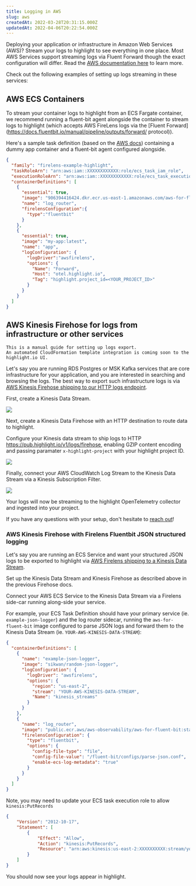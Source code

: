 ```yaml
---
title: Logging in AWS
slug: aws
createdAt: 2022-03-28T20:31:15.000Z
updatedAt: 2022-04-06T20:22:54.000Z
---
```


Deploying your application or infrastructure in Amazon Web Services (AWS)? Stream your logs to highlight to see everything in one place.
Most AWS Services support streaming logs via Fluent Forward though the exact configuration will differ.
Read the [AWS documentation here](https://docs.aws.amazon.com/AmazonECS/latest/developerguide/using_firelens.html) to learn more.

Check out the following examples of setting up logs streaming in these services:

## AWS ECS Containers

To stream your container logs to highlight from an ECS Fargate container, we recommend running a fluent-bit agent alongside the container
to stream logs to highlight (which accepts AWS FireLens logs via the [Fluent Forward](https://docs.fluentbit.io/manual/pipeline/outputs/forward/ protocol)).

Here's a sample task definition (based on the [AWS docs](https://github.com/aws-samples/amazon-ecs-firelens-examples/tree/mainline/examples/fluent-bit/ecs-log-collection)) containing a dummy app container and a fluent-bit agent configured alongside.

```json
{
  "family": "firelens-example-highlight",
  "taskRoleArn": "arn:aws:iam::XXXXXXXXXXXX:role/ecs_task_iam_role",
  "executionRoleArn": "arn:aws:iam::XXXXXXXXXXXX:role/ecs_task_execution_role",
  "containerDefinitions": [
    {
      "essential": true,
      "image": "906394416424.dkr.ecr.us-east-1.amazonaws.com/aws-for-fluent-bit:stable",
      "name": "log_router",
      "firelensConfiguration":{
        "type":"fluentbit"
      }
    },
    {
      "essential": true,
      "image": "my-app:latest",
      "name": "app",
      "logConfiguration": {
        "logDriver":"awsfirelens",
        "options": {
          "Name": "Forward",
          "Host": "otel.highlight.io",
          "Tag": "highlight.project_id=<YOUR_PROJECT_ID>"
        }
      }
    }
  ]
}

```

## AWS Kinesis Firehose for logs from infrastructure or other services

```hint
This is a manual guide for setting up logs export.
An automated CloudFormation template integration is coming soon to the highlight.io UI.
```

Let's say you are running RDS Postgres or MSK Kafka services that are core infrastructure for your application, and you are interested in searching and browsing the logs. The best way to export such infrastructure logs is via [AWS Kinesis Firehose shipping to our HTTP logs endpoint](https://aws.amazon.com/blogs/big-data/stream-data-to-an-http-endpoint-with-amazon-kinesis-data-firehose/).

First, create a Kinesis Data Stream.

![](/images/aws/kinesis/step1.png)

Next, create a Kinesis Data Firehose with an HTTP destination to route data to highlight.

Configure your Kinesis data stream to ship logs to HTTP https://pub.highlight.io/v1/logs/firehose, enabling GZIP content encoding and passing paramater `x-highlight-project` with your highlight project ID.


![](/images/aws/kinesis/step2.png)

Finally, connect your AWS CloudWatch Log Stream to the Kinesis Data Stream via a Kinesis Subscription Filter.

![](/images/aws/kinesis/logs/step3.png)

Your logs will now be streaming to the highlight OpenTelemetry collector and ingested into your project.

If you have any questions with your setup, don't hesitate to [reach out](https://community.highlight.io)!

### AWS Kinesis Firehose with Firelens Fluentbit JSON structured logging

Let's say you are running an ECS Service and want your structured JSON logs to be exported to highlight via [AWS Firelens shipping to a Kinesis Data Stream](https://docs.aws.amazon.com/app2container/latest/UserGuide/a2c-integrations-firelens.html).

Set up the Kinesis Data Stream and Kinesis Firehose as described above in the previous Firehose docs.

Connect your AWS ECS Service to the Kinesis Data Stream via a Firelens side-car running along-side your service.

For example, your ECS Task Definition should have your primary service (ie. `example-json-logger`) and the log router sidecar, running the `aws-for-fluent-bit` image configured to parse JSON logs and forward them to the Kinesis Data Stream (ie. `YOUR-AWS-KINESIS-DATA-STREAM`):
```json
{
  "containerDefinitions": [
    {
      "name": "example-json-logger",
      "image": "sikwan/random-json-logger",
      "logConfiguration": {
        "logDriver": "awsfirelens",
        "options": {
          "region": "us-east-2",
          "stream": "YOUR-AWS-KINESIS-DATA-STREAM",
          "Name": "kinesis_streams"
        }
      }
    },
    {
      "name": "log_router",
      "image": "public.ecr.aws/aws-observability/aws-for-fluent-bit:stable",
      "firelensConfiguration": {
        "type": "fluentbit",
        "options": {
          "config-file-type": "file",
          "config-file-value": "/fluent-bit/configs/parse-json.conf",
          "enable-ecs-log-metadata": "true"
        }
      }
    }
  ]
}
```

Note, you may need to update your ECS task execution role to allow `kinesis:PutRecords`
```json
{
    "Version": "2012-10-17",
    "Statement": [
        {
            "Effect": "Allow",
            "Action": "kinesis:PutRecords",
            "Resource": "arn:aws:kinesis:us-east-2:XXXXXXXXXX:stream/your-kinesis-data-stream"
        }
    ]
}
```

You should now see your logs appear in highlight.
